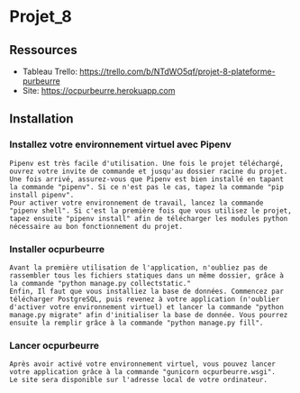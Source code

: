 # Projet_8

## Ressources
* Tableau Trello: https://trello.com/b/NTdWO5qf/projet-8-plateforme-purbeurre
* Site: https://ocpurbeurre.herokuapp.com

## Installation
### Installez votre environnement virtuel avec Pipenv
    Pipenv est très facile d'utilisation. Une fois le projet téléchargé, ouvrez votre invite de commande et jusqu'au dossier racine du projet.  
    Une fois arrivé, assurez-vous que Pipenv est bien installé en tapant la commande "pipenv". Si ce n'est pas le cas, tapez la commande "pip install pipenv".  
    Pour activer votre environnement de travail, lancez la commande "pipenv shell". Si c'est la première fois que vous utilisez le projet, tapez ensuite "pipenv install" afin de télécharger les modules python nécessaire au bon fonctionnement du projet.

### Installer ocpurbeurre
    Avant la première utilisation de l'application, n'oubliez pas de rassembler tous les fichiers statiques dans un même dossier, grâce à la commande "python manage.py collectstatic."  
    Enfin, Il faut que vous installiez la base de données. Commencez par télécharger PostgreSQL, puis revenez à votre application (n'oublier d'activer votre environnement virtuel) et lancer la commande "python manage.py migrate" afin d'initialiser la base de donnée. Vous pourrez ensuite la remplir grâce à la commande "python manage.py fill".  

### Lancer ocpurbeurre
    Après avoir activé votre environnement virtuel, vous pouvez lancer votre application grâce à la commande "gunicorn ocpurbeurre.wsgi".  
    Le site sera disponible sur l'adresse local de votre ordinateur.